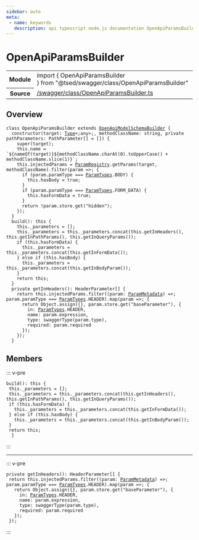 ```yaml
---
sidebar: auto
meta:
 - name: keywords
   description: api typescript node.js documentation OpenApiParamsBuilder class
---
```

# OpenApiParamsBuilder <Badge text="Class" type="class"/>
<!-- Summary -->
<section class="symbol-info"><table class="is-full-width"><tbody><tr><th>Module</th><td><div class="lang-typescript"><span class="token keyword">import</span> { OpenApiParamsBuilder }&nbsp;<span class="token keyword">from</span>&nbsp;<span class="token string">"@tsed/swagger/class/OpenApiParamsBuilder"</span></div></td></tr><tr><th>Source</th><td><a href="https://github.com/Romakita/ts-express-decorators/blob/v4.30.1/src//swagger/class/OpenApiParamsBuilder.ts#L0-L0">/swagger/class/OpenApiParamsBuilder.ts</a></td></tr></tbody></table></section>

<!-- Overview -->
## Overview


<pre><code class="typescript-lang "><span class="token keyword">class</span> OpenApiParamsBuilder <span class="token keyword">extends</span> <a href="/api/swagger/class/OpenApiModelSchemaBuilder.html"><span class="token">OpenApiModelSchemaBuilder</span></a> <span class="token punctuation">{</span>
  <span class="token keyword">constructor</span><span class="token punctuation">(</span>target<span class="token punctuation">:</span> <a href="/api/core/interfaces/Type.html"><span class="token">Type</span></a>&lt<span class="token punctuation">;</span><span class="token keyword">any</span>&gt<span class="token punctuation">;</span><span class="token punctuation">,</span> methodClassName<span class="token punctuation">:</span> <span class="token keyword">string</span><span class="token punctuation">,</span> <span class="token keyword">private</span> pathParameters<span class="token punctuation">:</span> PathParameter<span class="token punctuation">[</span><span class="token punctuation">]</span><span class="token punctuation"> = </span><span class="token punctuation">[</span><span class="token punctuation">]</span><span class="token punctuation">)</span> <span class="token punctuation">{</span>
    <span class="token function">super</span><span class="token punctuation">(</span>target<span class="token punctuation">)</span><span class="token punctuation">;</span>
    this.name<span class="token punctuation"> = </span>`$<span class="token punctuation">{</span><span class="token function">nameOf</span><span class="token punctuation">(</span>target<span class="token punctuation">)</span><span class="token punctuation">}</span>$<span class="token punctuation">{</span>methodClassName.<span class="token function">charAt</span><span class="token punctuation">(</span>0<span class="token punctuation">)</span>.<span class="token function">toUpperCase</span><span class="token punctuation">(</span><span class="token punctuation">)</span> + methodClassName.<span class="token function">slice</span><span class="token punctuation">(</span>1<span class="token punctuation">)</span><span class="token punctuation">}</span>`<span class="token punctuation">;</span>
    this.injectedParams<span class="token punctuation"> = </span><a href="/api/common/filters/registries/ParamRegistry.html"><span class="token">ParamRegistry</span></a>.<span class="token function">getParams</span><span class="token punctuation">(</span>target<span class="token punctuation">,</span> methodClassName<span class="token punctuation">)</span>.<span class="token function">filter</span><span class="token punctuation">(</span>param =&gt<span class="token punctuation">;</span> <span class="token punctuation">{</span>
      if <span class="token punctuation">(</span>param.paramType === <a href="/api/common/filters/interfaces/ParamTypes.html"><span class="token">ParamTypes</span></a>.BODY<span class="token punctuation">)</span> <span class="token punctuation">{</span>
        this.hasBody<span class="token punctuation"> = </span>true<span class="token punctuation">;</span>
      <span class="token punctuation">}</span>
      if <span class="token punctuation">(</span>param.paramType === <a href="/api/common/filters/interfaces/ParamTypes.html"><span class="token">ParamTypes</span></a>.FORM_DATA<span class="token punctuation">)</span> <span class="token punctuation">{</span>
        this.hasFormData<span class="token punctuation"> = </span>true<span class="token punctuation">;</span>
      <span class="token punctuation">}</span>
      return !param.store.<span class="token function">get</span><span class="token punctuation">(</span>"hidden"<span class="token punctuation">)</span><span class="token punctuation">;</span>
    <span class="token punctuation">}</span><span class="token punctuation">)</span><span class="token punctuation">;</span>
  <span class="token punctuation">}</span>
  <span class="token function">build</span><span class="token punctuation">(</span><span class="token punctuation">)</span><span class="token punctuation">:</span> this <span class="token punctuation">{</span>
    this._parameters<span class="token punctuation"> = </span><span class="token punctuation">[</span><span class="token punctuation">]</span><span class="token punctuation">;</span>
    this._parameters<span class="token punctuation"> = </span>this._parameters.<span class="token function">concat</span><span class="token punctuation">(</span>this.<span class="token function">getInHeaders</span><span class="token punctuation">(</span><span class="token punctuation">)</span><span class="token punctuation">,</span> this.<span class="token function">getInPathParams</span><span class="token punctuation">(</span><span class="token punctuation">)</span><span class="token punctuation">,</span> this.<span class="token function">getInQueryParams</span><span class="token punctuation">(</span><span class="token punctuation">)</span><span class="token punctuation">)</span><span class="token punctuation">;</span>
    if <span class="token punctuation">(</span>this.hasFormData<span class="token punctuation">)</span> <span class="token punctuation">{</span>
      this._parameters<span class="token punctuation"> = </span>this._parameters.<span class="token function">concat</span><span class="token punctuation">(</span>this.<span class="token function">getInFormData</span><span class="token punctuation">(</span><span class="token punctuation">)</span><span class="token punctuation">)</span><span class="token punctuation">;</span>
    <span class="token punctuation">}</span> else if <span class="token punctuation">(</span>this.hasBody<span class="token punctuation">)</span> <span class="token punctuation">{</span>
      this._parameters<span class="token punctuation"> = </span>this._parameters.<span class="token function">concat</span><span class="token punctuation">(</span>this.<span class="token function">getInBodyParam</span><span class="token punctuation">(</span><span class="token punctuation">)</span><span class="token punctuation">)</span><span class="token punctuation">;</span>
    <span class="token punctuation">}</span>
    return this<span class="token punctuation">;</span>
  <span class="token punctuation">}</span>
  <span class="token keyword">private</span> <span class="token function">getInHeaders</span><span class="token punctuation">(</span><span class="token punctuation">)</span><span class="token punctuation">:</span> HeaderParameter<span class="token punctuation">[</span><span class="token punctuation">]</span> <span class="token punctuation">{</span>
    return this.injectedParams.<span class="token function">filter</span><span class="token punctuation">(</span><span class="token punctuation">(</span>param<span class="token punctuation">:</span> <a href="/api/common/filters/class/ParamMetadata.html"><span class="token">ParamMetadata</span></a><span class="token punctuation">)</span> =&gt<span class="token punctuation">;</span> param.paramType === <a href="/api/common/filters/interfaces/ParamTypes.html"><span class="token">ParamTypes</span></a>.HEADER<span class="token punctuation">)</span>.<span class="token function">map</span><span class="token punctuation">(</span>param =&gt<span class="token punctuation">;</span> <span class="token punctuation">{</span>
      return Object.<span class="token function">assign</span><span class="token punctuation">(</span><span class="token punctuation">{</span><span class="token punctuation">}</span><span class="token punctuation">,</span> param.store.<span class="token function">get</span><span class="token punctuation">(</span>"baseParameter"<span class="token punctuation">)</span><span class="token punctuation">,</span> <span class="token punctuation">{</span>
        in<span class="token punctuation">:</span> <a href="/api/common/filters/interfaces/ParamTypes.html"><span class="token">ParamTypes</span></a>.HEADER<span class="token punctuation">,</span>
        name<span class="token punctuation">:</span> param.expression<span class="token punctuation">,</span>
        type<span class="token punctuation">:</span> <span class="token function">swaggerType</span><span class="token punctuation">(</span>param.type<span class="token punctuation">)</span><span class="token punctuation">,</span>
        required<span class="token punctuation">:</span> param.required
      <span class="token punctuation">}</span><span class="token punctuation">)</span><span class="token punctuation">;</span>
    <span class="token punctuation">}</span><span class="token punctuation">)</span><span class="token punctuation">;</span>
  <span class="token punctuation">}</span></code></pre>



<!-- Members -->




## Members


::: v-pre

<div class="method-overview">
<pre><code class="typescript-lang "><span class="token function">build</span><span class="token punctuation">(</span><span class="token punctuation">)</span><span class="token punctuation">:</span> this <span class="token punctuation">{</span>
 this._parameters<span class="token punctuation"> = </span><span class="token punctuation">[</span><span class="token punctuation">]</span><span class="token punctuation">;</span>
 this._parameters<span class="token punctuation"> = </span>this._parameters.<span class="token function">concat</span><span class="token punctuation">(</span>this.<span class="token function">getInHeaders</span><span class="token punctuation">(</span><span class="token punctuation">)</span><span class="token punctuation">,</span> this.<span class="token function">getInPathParams</span><span class="token punctuation">(</span><span class="token punctuation">)</span><span class="token punctuation">,</span> this.<span class="token function">getInQueryParams</span><span class="token punctuation">(</span><span class="token punctuation">)</span><span class="token punctuation">)</span><span class="token punctuation">;</span>
 if <span class="token punctuation">(</span>this.hasFormData<span class="token punctuation">)</span> <span class="token punctuation">{</span>
   this._parameters<span class="token punctuation"> = </span>this._parameters.<span class="token function">concat</span><span class="token punctuation">(</span>this.<span class="token function">getInFormData</span><span class="token punctuation">(</span><span class="token punctuation">)</span><span class="token punctuation">)</span><span class="token punctuation">;</span>
 <span class="token punctuation">}</span> else if <span class="token punctuation">(</span>this.hasBody<span class="token punctuation">)</span> <span class="token punctuation">{</span>
   this._parameters<span class="token punctuation"> = </span>this._parameters.<span class="token function">concat</span><span class="token punctuation">(</span>this.<span class="token function">getInBodyParam</span><span class="token punctuation">(</span><span class="token punctuation">)</span><span class="token punctuation">)</span><span class="token punctuation">;</span>
 <span class="token punctuation">}</span>
 return this<span class="token punctuation">;</span>
  <span class="token punctuation">}</span></code></pre>

</div>



:::



***



::: v-pre

<div class="method-overview">
<pre><code class="typescript-lang "><span class="token keyword">private</span> <span class="token function">getInHeaders</span><span class="token punctuation">(</span><span class="token punctuation">)</span><span class="token punctuation">:</span> HeaderParameter<span class="token punctuation">[</span><span class="token punctuation">]</span> <span class="token punctuation">{</span>
 return this.injectedParams.<span class="token function">filter</span><span class="token punctuation">(</span><span class="token punctuation">(</span>param<span class="token punctuation">:</span> <a href="/api/common/filters/class/ParamMetadata.html"><span class="token">ParamMetadata</span></a><span class="token punctuation">)</span> =&gt<span class="token punctuation">;</span> param.paramType === <a href="/api/common/filters/interfaces/ParamTypes.html"><span class="token">ParamTypes</span></a>.HEADER<span class="token punctuation">)</span>.<span class="token function">map</span><span class="token punctuation">(</span>param =&gt<span class="token punctuation">;</span> <span class="token punctuation">{</span>
   return Object.<span class="token function">assign</span><span class="token punctuation">(</span><span class="token punctuation">{</span><span class="token punctuation">}</span><span class="token punctuation">,</span> param.store.<span class="token function">get</span><span class="token punctuation">(</span>"baseParameter"<span class="token punctuation">)</span><span class="token punctuation">,</span> <span class="token punctuation">{</span>
     in<span class="token punctuation">:</span> <a href="/api/common/filters/interfaces/ParamTypes.html"><span class="token">ParamTypes</span></a>.HEADER<span class="token punctuation">,</span>
     name<span class="token punctuation">:</span> param.expression<span class="token punctuation">,</span>
     type<span class="token punctuation">:</span> <span class="token function">swaggerType</span><span class="token punctuation">(</span>param.type<span class="token punctuation">)</span><span class="token punctuation">,</span>
     required<span class="token punctuation">:</span> param.required
   <span class="token punctuation">}</span><span class="token punctuation">)</span><span class="token punctuation">;</span>
 <span class="token punctuation">}</span><span class="token punctuation">)</span><span class="token punctuation">;</span></code></pre>

</div>



:::